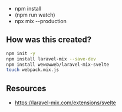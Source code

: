 
- npm install
- (npm run watch)
- npx mix --production

## How was this created?

```bash
npm init -y
npm install laravel-mix --save-dev
npm install wewowweb/laravel-mix-svelte
touch webpack.mix.js
```


## Resources

- https://laravel-mix.com/extensions/svelte